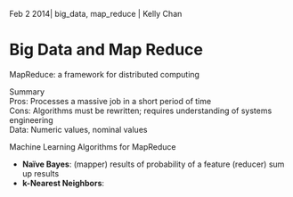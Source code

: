 Feb 2 2014| big_data, map_reduce | Kelly Chan
# Big Data and Map Reduce

MapReduce: a framework for distributed computing

Summary  
Pros: Processes a massive job in a short period of time  
Cons: Algorithms must be rewritten; requires understanding of systems engineering  
Data: Numeric values, nominal values  

Machine Learning Algorithms for MapReduce  
- <b>Naïve Bayes</b>: (mapper) results of probability of a feature (reducer) sum up results    
- <b>k-Nearest Neighbors</b>: 
